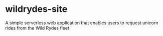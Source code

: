 # wildrydes-site
A simple serverless web application that enables users to request unicorn rides from the Wild Rydes fleet
